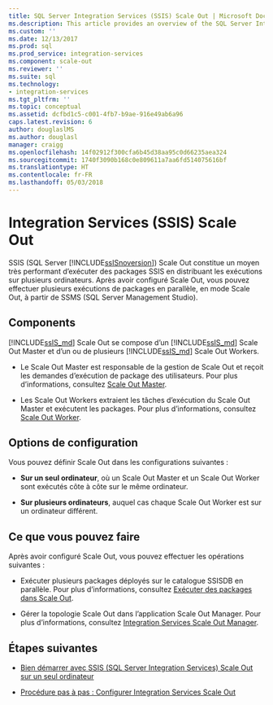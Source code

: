 ```yaml
---
title: SQL Server Integration Services (SSIS) Scale Out | Microsoft Docs
ms.description: This article provides an overview of the SQL Server Integration Services (SSIS) Scale Out feature, which provides high-performance execution of SSIS packages
ms.custom: ''
ms.date: 12/13/2017
ms.prod: sql
ms.prod_service: integration-services
ms.component: scale-out
ms.reviewer: ''
ms.suite: sql
ms.technology:
- integration-services
ms.tgt_pltfrm: ''
ms.topic: conceptual
ms.assetid: dcfbd1c5-c001-4fb7-b9ae-916e49ab6a96
caps.latest.revision: 6
author: douglaslMS
ms.author: douglasl
manager: craigg
ms.openlocfilehash: 14f02912f300cfa6b45d38aa95c0d66235aea324
ms.sourcegitcommit: 1740f3090b168c0e809611a7aa6fd514075616bf
ms.translationtype: HT
ms.contentlocale: fr-FR
ms.lasthandoff: 05/03/2018
---
```

# <a name="integration-services-ssis-scale-out"></a>Integration Services (SSIS) Scale Out
SSIS (SQL Server [!INCLUDE[ssISnoversion](../../includes/ssisnoversion-md.md)]) Scale Out constitue un moyen très performant d’exécuter des packages SSIS en distribuant les exécutions sur plusieurs ordinateurs. Après avoir configuré Scale Out, vous pouvez effectuer plusieurs exécutions de packages en parallèle, en mode Scale Out, à partir de SSMS (SQL Server Management Studio).

## <a name="components"></a>Components
[!INCLUDE[ssIS_md](../../includes/ssis-md.md)] Scale Out se compose d’un [!INCLUDE[ssIS_md](../../includes/ssis-md.md)] Scale Out Master et d’un ou de plusieurs [!INCLUDE[ssIS_md](../../includes/ssis-md.md)] Scale Out Workers.

-   Le Scale Out Master est responsable de la gestion de Scale Out et reçoit les demandes d’exécution de package des utilisateurs. Pour plus d’informations, consultez [Scale Out Master](integration-services-ssis-scale-out-master.md).

-   Les Scale Out Workers extraient les tâches d’exécution du Scale Out Master et exécutent les packages. Pour plus d’informations, consultez [Scale Out Worker](integration-services-ssis-scale-out-worker.md).

## <a name="configuration-options"></a>Options de configuration
Vous pouvez définir Scale Out dans les configurations suivantes :

-   **Sur un seul ordinateur**, où un Scale Out Master et un Scale Out Worker sont exécutés côte à côte sur le même ordinateur.

-   **Sur plusieurs ordinateurs**, auquel cas chaque Scale Out Worker est sur un ordinateur différent.

## <a name="what-you-can-do"></a>Ce que vous pouvez faire
Après avoir configuré Scale Out, vous pouvez effectuer les opérations suivantes :

-   Exécuter plusieurs packages déployés sur le catalogue SSISDB en parallèle. Pour plus d’informations, consultez [Exécuter des packages dans Scale Out](run-packages-in-integration-services-ssis-scale-out.md).

-   Gérer la topologie Scale Out dans l’application Scale Out Manager. Pour plus d’informations, consultez [Integration Services Scale Out Manager](integration-services-ssis-scale-out-manager.md).

## <a name="next-steps"></a>Étapes suivantes
-   [Bien démarrer avec SSIS (SQL Server Integration Services) Scale Out sur un seul ordinateur](get-started-with-ssis-scale-out-onebox.md)

-   [Procédure pas à pas : Configurer Integration Services Scale Out](walkthrough-set-up-integration-services-scale-out.md)
